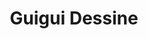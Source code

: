 ---
layout: home
title: 'Guigui Dessine'
desc: |
  Du croquis rapide au dessin détaillé, cette page me sert de gallerie pour partager mes kiffs aux gens que j'apprécie.

---